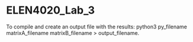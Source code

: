 # ELEN4020_Lab_3
To compile and create an output file with the results: python3 py_filename matrixA_filename matrixB_filename > output_filename.
